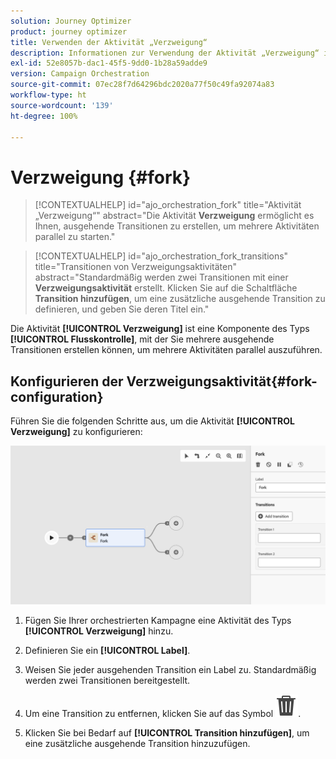```yaml
---
solution: Journey Optimizer
product: journey optimizer
title: Verwenden der Aktivität „Verzweigung“
description: Informationen zur Verwendung der Aktivität „Verzweigung“ in einer orchestrierten Kampagne
exl-id: 52e8057b-dac1-45f5-9dd0-1b28a59adde9
version: Campaign Orchestration
source-git-commit: 07ec28f7d64296bdc2020a77f50c49fa92074a83
workflow-type: ht
source-wordcount: '139'
ht-degree: 100%

---
```



# Verzweigung {#fork}

>[!CONTEXTUALHELP]
>id="ajo_orchestration_fork"
>title="Aktivität „Verzweigung“"
>abstract="Die Aktivität **Verzweigung** ermöglicht es Ihnen, ausgehende Transitionen zu erstellen, um mehrere Aktivitäten parallel zu starten."

>[!CONTEXTUALHELP]
>id="ajo_orchestration_fork_transitions"
>title="Transitionen von Verzweigungsaktivitäten"
>abstract="Standardmäßig werden zwei Transitionen mit einer **Verzweigungsaktivität** erstellt. Klicken Sie auf die Schaltfläche **Transition hinzufügen**, um eine zusätzliche ausgehende Transition zu definieren, und geben Sie deren Titel ein."

Die Aktivität **[!UICONTROL Verzweigung]** ist eine Komponente des Typs **[!UICONTROL Flusskontrolle]**, mit der Sie mehrere ausgehende Transitionen erstellen können, um mehrere Aktivitäten parallel auszuführen.

## Konfigurieren der Verzweigungsaktivität{#fork-configuration}

Führen Sie die folgenden Schritte aus, um die Aktivität **[!UICONTROL Verzweigung]** zu konfigurieren:

![](../assets/workflow-fork.png)

1. Fügen Sie Ihrer orchestrierten Kampagne eine Aktivität des Typs **[!UICONTROL Verzweigung]** hinzu.

1. Definieren Sie ein **[!UICONTROL Label]**.

1. Weisen Sie jeder ausgehenden Transition ein Label zu. Standardmäßig werden zwei Transitionen bereitgestellt.

1. Um eine Transition zu entfernen, klicken Sie auf das Symbol ![](../assets/do-not-localize/Smock_Delete_18_N.svg).

1. Klicken Sie bei Bedarf auf **[!UICONTROL Transition hinzufügen]**, um eine zusätzliche ausgehende Transition hinzuzufügen.
